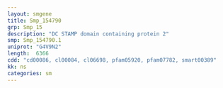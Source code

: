 ```yaml
---
layout: smgene
title: Smp_154790
grp: Smp_15
description: "DC STAMP domain containing protein 2"
smp: Smp_154790.1
uniprot: "G4V9N2"
length:  6366
cdd: "cd00086, cl00084, cl06698, pfam05920, pfam07782, smart00389"
kk: ns
categories: sm
---
```

